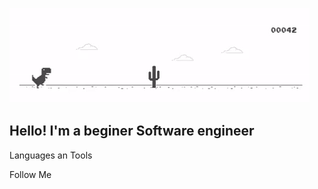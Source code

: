 ![Header](https://github.com/mykolasenyuk/mykolasenyuk/blob/main/assets/Dino_non-birthday_version.gif)

## Hello! I'm a beginer Software engineer

Languages an Tools

Follow Me
